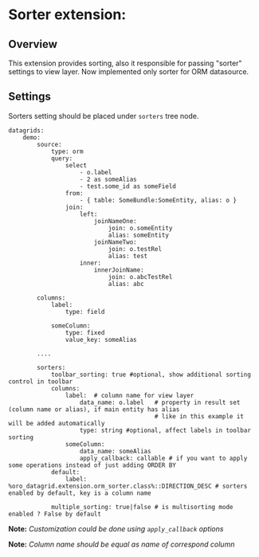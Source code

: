 Sorter extension:
=======

Overview
--------
This extension provides sorting, also it responsible for passing "sorter" settings to view layer.
Now implemented only sorter for ORM datasource.

Settings
---------
Sorters setting should be placed under `sorters` tree node.

```
datagrids:
    demo:
        source:
            type: orm
            query:
                select
                    - o.label
                    - 2 as someAlias
                    - test.some_id as someField
                from:
                    - { table: SomeBundle:SomeEntity, alias: o }
                join:
                    left:
                        joinNameOne:
                            join: o.someEntity
                            alias: someEntity
                        joinNameTwo:
                            join: o.testRel
                            alias: test
                    inner:
                        innerJoinName:
                            join: o.abcTestRel
                            alias: abc

        columns:
            label:
                type: field

            someColumn:
                type: fixed
                value_key: someAlias

        ....

        sorters:
            toolbar_sorting: true #optional, show additional sorting control in toolbar
            columns:
                label:  # column name for view layer
                    data_name: o.label   # property in result set (column name or alias), if main entity has alias
                                         # like in this example it will be added automatically
                    type: string #optional, affect labels in toolbar sorting
                someColumn:
                    data_name: someAlias
                    apply_callback: callable # if you want to apply some operations instead of just adding ORDER BY
            default:
                label: %oro_datagrid.extension.orm_sorter.class%::DIRECTION_DESC # sorters enabled by default, key is a column name

            multiple_sorting: true|false # is multisorting mode enabled ? False by default
```

**Note:** _Customization could be done using `apply_callback` options_

**Note:** _Column name should be equal as name of correspond column_
